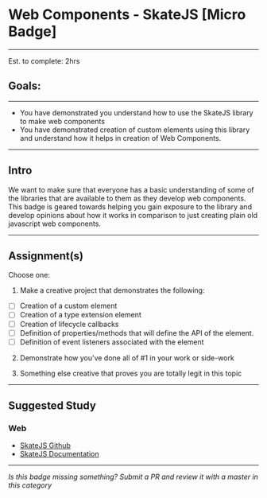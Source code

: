 # Web Components - SkateJS [Micro Badge]

------

Est. to complete: 2hrs

## Goals:

------

- You have demonstrated you understand how to use the SkateJS library to make web components
- You have demonstrated creation of custom elements using this library and understand how it helps in creation of Web Components.

-----

## Intro

We want to make sure that everyone has a basic understanding of some of the libraries that are available to them as they develop web components. This badge is geared towards helping you gain exposure to the library and develop opinions about how it works in comparison to just creating plain old javascript web components.

-----

## Assignment(s)

Choose one:

1) Make a creative project that demonstrates the following:
- [ ] Creation of a custom element
- [ ] Creation of a type extension element
- [ ] Creation of lifecycle callbacks
- [ ] Definition of properties/methods that will define the API of the element.
- [ ] Definition of event listeners associated with the element

2) Demonstrate how you've done all of #1 in your work or side-work

3) Something else creative that proves you are totally legit in this topic

---------------

## Suggested Study

### Web
- [SkateJS Github](https://github.com/skatejs/skatejs)
- [SkateJS Documentation](https://github.com/skatejs/skatejs#documentation)

-----

  *Is this badge missing something? Submit a PR and review it with a master in this category*
